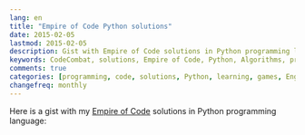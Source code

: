 ```yaml
---
lang: en
title: "Empire of Code Python solutions"
date: 2015-02-05
lastmod: 2015-02-05
description: Gist with Empire of Code solutions in Python programming language
keywords: CodeCombat, solutions, Empire of Code, Python, Algorithms, programming
comments: true
categories: [programming, code, solutions, Python, learning, games, English]
changefreq: monthly
---
```


Here is a gist with my [Empire of Code](https://empireofcode.com) solutions in Python programming language:

<script src="https://gist.githubusercontent.com/a1ip/306a10e754225674d7fc.js">
</script>
